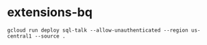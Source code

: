 # extensions-bq

```
gcloud run deploy sql-talk --allow-unauthenticated --region us-central1 --source .
```
